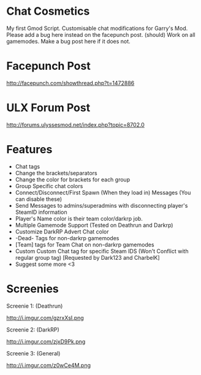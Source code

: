 # Chat Cosmetics
My first Gmod Script. Customisable chat modifications for Garry's Mod.
Please add a bug here instead on the facepunch post.
(should) Work on all gamemodes. Make a bug post here if it does not.

# Facepunch Post

http://facepunch.com/showthread.php?t=1472886

# ULX Forum Post

http://forums.ulyssesmod.net/index.php?topic=8702.0

# Features

- Chat tags
- Change the brackets/separators
- Change the color for brackets for each group
- Group Specific chat colors
- Connect/Disconnect/First Spawn (When they load in) Messages (You can disable these)
- Send Messages to admins/superadmins with disconnecting player's SteamID information
- Player's Name color is their team color/darkrp job.
- Multiple Gamemode Support (Tested on Deathrun and Darkrp)
- Customize DarkRP Advert Chat color
- -Dead- Tags for non-darkrp gamemodes
- [Team] tags for Team Chat on non-darkrp gamemodes
- Custom Custom Chat tag for specific Steam IDS (Won't Conflict with regular group tag) [Requested by Dark123 and CharbelK]
- Suggest some more <3

# Screenies
Screenie 1: (Deathrun)

http://i.imgur.com/gzrxXsI.png

Screenie 2: (DarkRP)

http://i.imgur.com/zjxD9Pk.png

Screenie 3: (General)

http://i.imgur.com/z0wCe4M.png

